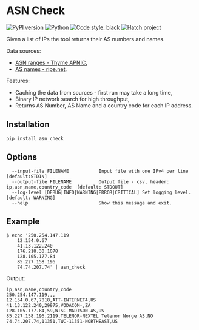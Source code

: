 ASN Check
=========

[![PyPI version](https://badge.fury.io/py/asn-check.svg)](https://badge.fury.io/py/asn-check)
[![Python](https://img.shields.io/pypi/pyversions/asn_check)](https://img.shields.io/pypi/pyversions/asn_check)
[![Code style: black](https://img.shields.io/badge/code%20style-black-000000.svg)](https://github.com/psf/black)
[![Hatch project](https://img.shields.io/badge/%F0%9F%A5%9A-Hatch-4051b5.svg)](https://github.com/pypa/hatch)

Given a list of IPs the tool returns their AS numbers and names.

Data sources:
  - [ASN ranges - Thyme APNIC](https://thyme.apnic.net/current/data-raw-table),
  - [AS names - ripe.net](https://ftp.ripe.net/ripe/asnames/asn.txt).

Features:
  - Caching the data from sources - first run may take a long time,
  - Binary IP network search for high throughput,
  - Returns AS Number, AS Name and a country code for each IP address.

Installation
------------

    pip install asn_check


Options
-------

      --input-file FILENAME           Input file with one IPv4 per line  [default:STDIN]
      --output-file FILENAME          Output file - csv, header: ip,asn,name,country_code  [default: STDOUT]
      --log-level [DEBUG|INFO|WARNING|ERROR|CRITICAL] Set logging level.  [default: WARNING]
      --help                          Show this message and exit.


Example
-------

    $ echo '250.254.147.119
        12.154.0.67
        41.13.122.240
        176.218.30.1078
        128.105.177.84
        85.227.158.196
        74.74.207.74' | asn_check 

Output:

    ip,asn,name,country_code
    250.254.147.119,,,
    12.154.0.67,7018,ATT-INTERNET4,US
    41.13.122.240,29975,VODACOM-,ZA
    128.105.177.84,59,WISC-MADISON-AS,US
    85.227.158.196,2119,TELENOR-NEXTEL Telenor Norge AS,NO
    74.74.207.74,11351,TWC-11351-NORTHEAST,US
 
